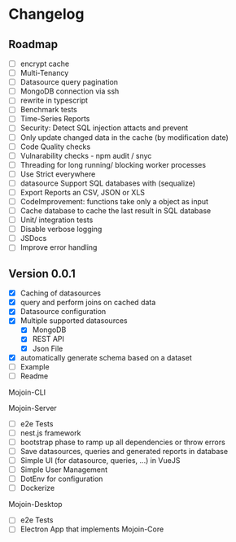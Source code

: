 # Changelog

## Roadmap

- [ ] encrypt cache
- [ ] Multi-Tenancy
- [ ] Datasource query pagination
- [ ] MongoDB connection via ssh
- [ ] rewrite in typescript
- [ ] Benchmark tests
- [ ] Time-Series Reports
- [ ] Security: Detect SQL injection attacts and prevent
- [ ] Only update changed data in the cache (by modification date)
- [ ] Code Quality checks
- [ ] Vulnarability checks - npm audit / snyc
- [ ] Threading for long running/ blocking worker processes
- [ ] Use Strict everywhere
- [ ] datasource Support SQL databases with (sequalize)
- [ ] Export Reports an CSV, JSON or XLS
- [ ] CodeImprovement: functions take only a object as input
- [ ] Cache database to cache the last result in SQL database
- [ ] Unit/ integration tests
- [ ] Disable verbose logging
- [ ] JSDocs
- [ ] Improve error handling

## Version 0.0.1

- [x] Caching of datasources
- [x] query and perform joins on cached data
- [x] Datasource configuration
- [x] Multiple supported datasources
  - [x] MongoDB
  - [x] REST API
  - [x] Json File
- [x] automatically generate schema based on a dataset
- [ ] Example
- [ ] Readme

Mojoin-CLI

Mojoin-Server

- [ ] e2e Tests
- [ ] nest.js framework
- [ ] bootstrap phase to ramp up all dependencies or throw errors
- [ ] Save datasources, queries and generated reports in database
- [ ] Simple UI (for datasource, queries, ...) in VueJS
- [ ] Simple User Management
- [ ] DotEnv for configuration
- [ ] Dockerize

Mojoin-Desktop

- [ ] e2e Tests
- [ ] Electron App that implements Mojoin-Core
